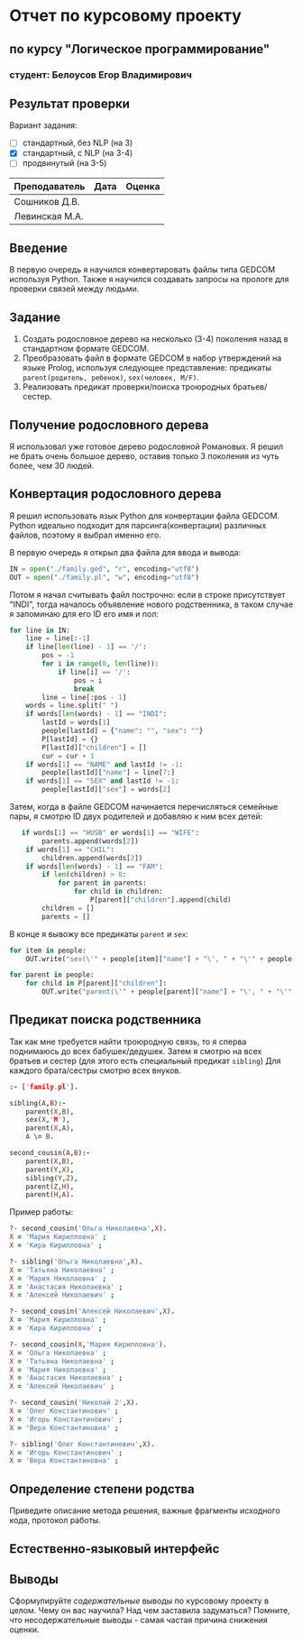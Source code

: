 # Отчет по курсовому проекту
## по курсу "Логическое программирование"

### студент: Белоусов Егор Владимирович

## Результат проверки

Вариант задания:

 - [ ] стандартный, без NLP (на 3)
 - [x] стандартный, с NLP (на 3-4)
 - [ ] продвинутый (на 3-5)
 
| Преподаватель     | Дата         |  Оценка       |
|-------------------|--------------|---------------|
| Сошников Д.В. |              |               |
| Левинская М.А.|              |               |


## Введение

В первую очередь я научился конвертировать файлы типа GEDCOM используя Python. Также я научился создавать запросы на прологе для проверки связей между людьми.

## Задание

1. Создать родословное дерево на несколько (3-4) поколения назад в стандартном формате GEDCOM.
2. Преобразовать файл в формате GEDCOM в набор утверждений на языке Prolog, используя следующее представление: предикаты `parent(родитель, ребенок)`, `sex(человек, M/F)`.
3. Реализовать предикат проверки/поиска троюродных братьев/сестер.

## Получение родословного дерева

Я использовал уже готовое дерево родословной Романовых. Я решил не брать очень большое дерево, оставив только 3 поколения из чуть более, чем 30 людей.
 
## Конвертация родословного дерева

Я решил использовать язык Python для конвертации файла GEDCOM. Python идеально подходит для парсинга(конвертации) различных файлов, поэтому я выбрал именно его.

В первую очередь я открыл два файла для ввода и вывода:
```python
IN = open("./family.ged", "r", encoding="utf8")
OUT = open("./family.pl", "w", encoding="utf8")
```
Потом я начал считывать файл построчно: если в строке присутствует "INDI", тогда началось объявление нового родственника, в таком случае я запоминаю для его ID его имя и пол:
```python
for line in IN:
    line = line[:-1]
    if line[len(line) - 1] == '/':
        pos = -1
        for i in range(0, len(line)):
            if line[i] == '/':
                pos = i
                break
        line = line[:pos - 1]
    words = line.split(" ")
    if words[len(words) - 1] == "INDI":
        lastId = words[1]
        people[lastId] = {"name": "", "sex": ""}
        P[lastId] = {}
        P[lastId]["children"] = []
        cur = cur + 1
    if words[1] == "NAME" and lastId != -1:
        people[lastId]["name"] = line[7:]
    if words[1] == "SEX" and lastId != -1:
        people[lastId]["sex"] = words[2]
```

Затем, когда в файле GEDCOM начинается перечисляться семейные пары, я смотрю ID двух родителей и добавляю к ним всех детей:
```python
   if words[1] == "HUSB" or words[1] == "WIFE":
        parents.append(words[2])
    if words[1] == "CHIL":
        children.append(words[2])
    if words[len(words) - 1] == "FAM":
        if len(children) > 0:
            for parent in parents:
                for child in children:
                    P[parent]["children"].append(child)
        children = []
        parents = []
```

В конце я вывожу все предикаты `parent` и `sex`:
```python
for item in people:
    OUT.write("sex(\'" + people[item]["name"] + "\', " + "\'" + people[item]["sex"] + "\').\n")

for parent in people:
    for child in P[parent]["children"]:
        OUT.write("parent(\'" + people[parent]["name"] + "\', " + "\'" + people[child]["name"] + "\'" + ").\n")
```

## Предикат поиска родственника

Так как мне требуется найти троюродную связь, то я сперва поднимаюсь до всех бабушек/дедушек. Затем я смотрю на всех братьев и сестер (для этого есть специальный предикат `sibling`)
Для каждого брата/сестры смотрю всех внуков.

```prolog
:- ['family.pl'].

sibling(A,B):-
    parent(X,B),
    sex(X,'M'),
    parent(X,A),
    A \= B.

second_cousin(A,B):-
    parent(X,B),
    parent(Y,X),
    sibling(Y,Z),
    parent(Z,H),
    parent(H,A).
```

Пример работы:
```prolog
?- second_cousin('Ольга Николаевна',X).
X = 'Мария Кирилловна' ;
X = 'Кира Кирилловна' ;

?- sibling('Ольга Николаевна',X).
X = 'Татьяна Николаевна' ;
X = 'Мария Николаевна' ;
X = 'Анастасия Николаевна' ;
X = 'Алексей Николаевич' ;

?- second_cousin('Алексей Николаевич',X).
X = 'Мария Кирилловна' ;
X = 'Кира Кирилловна' ;

?- second_cousin(X,'Мария Кирилловна').
X = 'Ольга Николаевна' ;
X = 'Татьяна Николаевна' ;
X = 'Мария Николаевна' ;
X = 'Анастасия Николаевна' ;
X = 'Алексей Николаевич' ;

?- second_cousin('Николай 2',X).
X = 'Олег Константинович' ;
X = 'Игорь Константинович' ;
X = 'Вера Константиновна' ;

?- sibling('Олег Константинович',X).
X = 'Игорь Константинович' ;
X = 'Вера Константиновна' ;
```

## Определение степени родства

Приведите описание метода решения, важные фрагменты исходного кода, протокол работы.

## Естественно-языковый интерфейс

## Выводы

Сформулируйте *содержательные* выводы по курсовому проекту в целом. Чему он вас научила? 
Над чем заставила задуматься? Помните, что несодержательные выводы -
самая частая причина снижения оценки.
